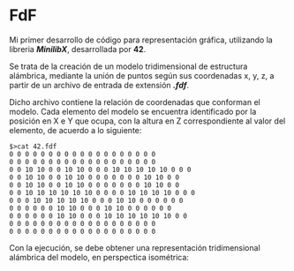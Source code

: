 # FdF
Mi primer desarrollo de código para representación gráfica, utilizando la libreria ***MinilibX***, desarrollada por **42**.

Se trata de la creación de un modelo tridimensional de estructura alámbrica, mediante la unión de puntos según sus coordenadas x, y, z, a partir de un archivo de entrada de extensión ***.fdf***.

Dicho archivo contiene la relación de coordenadas que conforman el modelo. Cada elemento del modelo se encuentra identificado por la posición en X e Y que ocupa, con la altura en Z correspondiente al valor del elemento, de acuerdo a lo siguiente:

~~~
$>cat 42.fdf
0 0 0 0 0 0 0 0 0 0 0 0 0 0 0 0 0 0 0
0 0 0 0 0 0 0 0 0 0 0 0 0 0 0 0 0 0 0
0 0 10 10 0 0 10 10 0 0 0 10 10 10 10 10 0 0 0
0 0 10 10 0 0 10 10 0 0 0 0 0 0 0 10 10 0 0
0 0 10 10 0 0 10 10 0 0 0 0 0 0 0 10 10 0 0
0 0 10 10 10 10 10 10 0 0 0 0 10 10 10 10 0 0 0
0 0 0 10 10 10 10 10 0 0 0 10 10 0 0 0 0 0 0
0 0 0 0 0 0 10 10 0 0 0 10 10 0 0 0 0 0 0
0 0 0 0 0 0 10 10 0 0 0 10 10 10 10 10 10 0 0
0 0 0 0 0 0 0 0 0 0 0 0 0 0 0 0 0 0 0
0 0 0 0 0 0 0 0 0 0 0 0 0 0 0 0 0 0 0
~~~

Con la ejecución, se debe obtener una representación tridimensional alámbrica del modelo, en perspectica isométrica:

